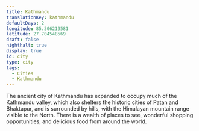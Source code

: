 ```yaml
---
title: Kathmandu
translationKey: kathmandu
defaultDays: 2
longitude: 85.306219581
latitude: 27.704548569
draft: false
nighthalt: true
display: true
id: city
type: city
tags:
  - Cities
  - Kathmandu
---
```

The ancient city of Kathmandu has expanded to occupy much of the Kathmandu valley, which also shelters the historic cities of Patan and Bhaktapur, and is surrounded by hills, with the Himalayan mountain range visible to the North. There is a wealth of places to see, wonderful shopping opportunities, and delicious food from around the world.